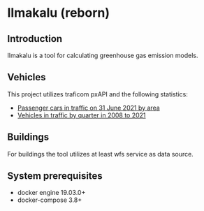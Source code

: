 # Ilmakalu (reborn)

## Introduction 

Ilmakalu is a tool for calculating greenhouse gas emission models. 

## Vehicles

This project utilizes traficom pxAPI and the following statistics:
- [Passenger cars in traffic on 31 June 2021 by area](https://trafi2.stat.fi/PXWeb/pxweb/en/TraFi/TraFi__Liikennekaytossa_olevat_ajoneuvot/010_kanta_tau_101.px/)
- [Vehicles in traffic by quarter in 2008 to 2021](https://trafi2.stat.fi/PXWeb/pxweb/en/TraFi/TraFi__Liikennekaytossa_olevat_ajoneuvot/040_kanta_tau_104.px/)

## Buildings

For buildings the tool utilizes at least wfs service as data source. 

## System prerequisites

- docker engine 19.03.0+
- docker-compose 3.8+